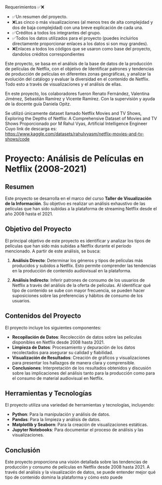 Requerimientos ✅❌
  * ✅Un resumen del proyecto.
  * ❌Las cinco o más visualizaciones (al menos tres de alta complejidad y dos de baja complejidad) con una breve explicación de cada una.
  * ✅Créditos a todos los integrantes del grupo.
  * ✅Todos los datos utilizados para el proyecto (puedes incluirlos directamente proporcionar enlaces a los datos si son muy grandes).
  * ❌Enlaces a todos los códigos que se usaron como base del proyecto, dandolos créditos correspondientes

Este proyecto, se basa en el análisis de la base de datos de la producción de películas de Netflix, con el objetivo de Identificar patrones y tendencias de producción de películas en diferentes zonas geográficas, y analizar la evolución del catálogo y evaluar la diversidad en el contenido de Netflix. Todo esto a través de visualizaciones y el análisis de ellas.

En este proyecto, los colaboradores fueron Renato Fernández, Valentina Jiménez, Sebastián Ramírez y Vicente Ramírez. Con la supervisión y ayuda de la docente guía Daniela Opitz.

Se utilizó únicamente dataset llamado Netflix Movies and TV Shows, Exploring the Depths of Netflix: A Comprehensive Dataset of Movies and TV Shows
Proporcionado por M Rahul Vyas, Artificial Intelligence Engineer
Cuyo link de descarga es: https://www.kaggle.com/datasets/rahulvyasm/netflix-movies-and-tv-shows/code

# Proyecto: Análisis de Películas en Netflix (2008-2021)

## Resumen

Este proyecto se desarrolla en el marco del curso **Taller de Visualización de la Información**. Su objetivo es realizar un análisis exhaustivo de las películas que han sido subidas a la plataforma de streaming Netflix desde el año 2008 hasta el 2021.

## Objetivo del Proyecto

El principal objetivo de este proyecto es identificar y analizar los tipos de películas que han sido más subidas a Netflix durante el período mencionado. A partir de este análisis, se busca:

1. **Análisis Directo**: Determinar los géneros y tipos de películas más producidos y subidos a Netflix. Esto permite comprender las tendencias en la producción de contenido audiovisual en la plataforma.

2. **Análisis Indirecto**: Inferir patrones de consumo de los usuarios de Netflix a través del análisis de la oferta de películas. Al identificar qué tipo de contenido se sube con mayor frecuencia, se pueden hacer suposiciones sobre las preferencias y hábitos de consumo de los usuarios.

## Contenidos del Proyecto

El proyecto incluye los siguientes componentes:

- **Recopilación de Datos**: Recolección de datos sobre las películas disponibles en Netflix desde 2008 hasta 2021.
- **Limpieza de Datos**: Procesamiento y depuración de los datos recolectados para asegurar su calidad y fiabilidad.
- **Visualización de Resultados**: Creación de gráficos y visualizaciones para presentar los hallazgos de manera clara y comprensible.
- **Conclusiones**: Interpretación de los resultados obtenidos y discusión sobre las implicaciones del análisis tanto para la producción como para el consumo de material audiovisual en Netflix.

## Herramientas y Tecnologías

El proyecto utiliza una variedad de herramientas y tecnologías, incluyendo:

- **Python**: Para la manipulación y análisis de datos.
- **Pandas**: Para la limpieza y análisis de datos.
- **Matplotlib y Seaborn**: Para la creación de visualizaciones estáticas.
- **Jupyter Notebooks**: Para documentar el proceso de análisis y las visualizaciones.

## Conclusión

Este proyecto proporciona una visión detallada sobre las tendencias de producción y consumo de películas en Netflix desde 2008 hasta 2021. A través del análisis y la visualización de datos, se puede entender mejor qué tipo de contenido domina la plataforma y cómo esto puede
